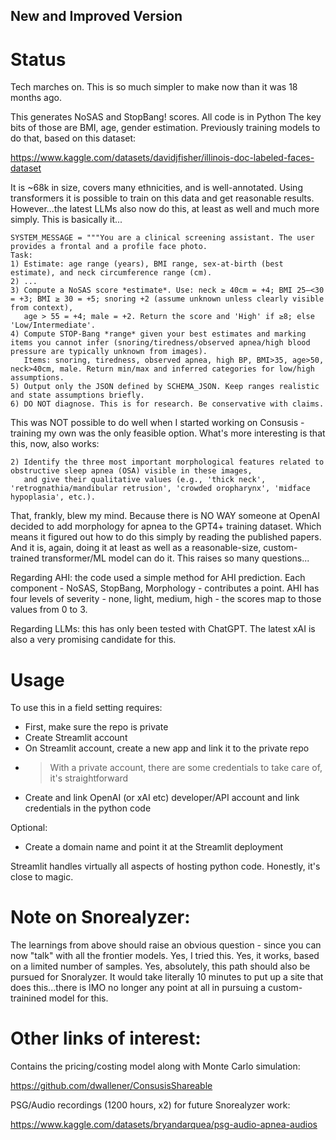 ## New and Improved Version

# Status

Tech marches on. This is so much simpler to make now than it was 18 months ago.

This generates NoSAS and StopBang! scores. All code is in Python The key bits of those are BMI, age, gender estimation. Previously training models to do that, based on this dataset:

https://www.kaggle.com/datasets/davidjfisher/illinois-doc-labeled-faces-dataset

It is ~68k in size, covers many ethnicities, and is well-annotated. Using transformers it is possible to train on this data and get reasonable results. However...the latest LLMs also now do this, at least as well and much more simply. This is basically it...

```
SYSTEM_MESSAGE = """You are a clinical screening assistant. The user provides a frontal and a profile face photo.
Task:
1) Estimate: age range (years), BMI range, sex-at-birth (best estimate), and neck circumference range (cm).
2) ...
3) Compute a NoSAS score *estimate*. Use: neck ≥ 40cm = +4; BMI 25–<30 = +3; BMI ≥ 30 = +5; snoring +2 (assume unknown unless clearly visible from context),
   age > 55 = +4; male = +2. Return the score and 'High' if ≥8; else 'Low/Intermediate'.
4) Compute STOP-Bang *range* given your best estimates and marking items you cannot infer (snoring/tiredness/observed apnea/high blood pressure are typically unknown from images).
   Items: snoring, tiredness, observed apnea, high BP, BMI>35, age>50, neck>40cm, male. Return min/max and inferred categories for low/high assumptions.
5) Output only the JSON defined by SCHEMA_JSON. Keep ranges realistic and state assumptions briefly.
6) DO NOT diagnose. This is for research. Be conservative with claims.
```

This was NOT possible to do well when I started working on Consusis - training my own was the only feasible option. What's more interesting is that this, now, also works:

```
2) Identify the three most important morphological features related to obstructive sleep apnea (OSA) visible in these images,
   and give their qualitative values (e.g., 'thick neck', 'retrognathia/mandibular retrusion', 'crowded oropharynx', 'midface hypoplasia', etc.).
```

That, frankly, blew my mind. Because there is NO WAY someone at OpenAI decided to add morphology for apnea to the GPT4+ training dataset. Which means it figured out how to do this simply by reading the published papers. And it is, again, doing it at least as well as a reasonable-size, custom-trained transformer/ML model can do it. This raises so many questions...

Regarding AHI: the code used a simple method for AHI prediction. Each component - NoSAS, StopBang, Morphology - contributes a point. AHI has four levels of severity - none, light, medium, high - the scores map to those values from 0 to 3. 

Regarding LLMs: this has only been tested with ChatGPT. The latest xAI is also a very promising candidate for this.

# Usage

To use this in a field setting requires:

- First, make sure the repo is private
- Create Streamlit account
- On Streamlit account, create a new app and link it to the private repo
- > With a private account, there are some credentials to take care of, it's straightforward
- Create and link OpenAI (or xAI etc) developer/API account and link credentials in the python code

Optional:

- Create a domain name and point it at the Streamlit deployment

Streamlit handles virtually all aspects of hosting python code. Honestly, it's close to magic. 

# Note on Snorealyzer:

The learnings from above should raise an obvious question - since you can now "talk" with all the frontier models. Yes, I tried this. Yes, it works, based on a limited number of samples. Yes, absolutely, this path should also be pursued for Snoralyzer. It would take literally 10 minutes to put up a site that does this...there is IMO no longer any point at all in pursuing a custom-trainined model for this.

# Other links of interest:

Contains the pricing/costing model along with Monte Carlo simulation:

https://github.com/dwallener/ConsusisShareable

PSG/Audio recordings (1200 hours, x2) for future Snorealyzer work:

https://www.kaggle.com/datasets/bryandarquea/psg-audio-apnea-audios




